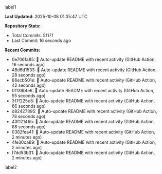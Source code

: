 
label1 
<!-- ACTIVITY_START -->
**Last Updated:** 2025-10-08 01:35:47 UTC

**Repository Stats:**
- Total Commits: 51171
- Last Commit: 16 seconds ago

**Recent Commits:**
- 0e706fa85: 🤖 Auto-update README with recent activity (GitHub Action, 16 seconds ago)
- 48d6d1533: 🤖 Auto-update README with recent activity (GitHub Action, 28 seconds ago)
- 86ecb501e: 🤖 Auto-update README with recent activity (GitHub Action, 42 seconds ago)
- 01136bfe6: 🤖 Auto-update README with recent activity (GitHub Action, 55 seconds ago)
- 3f7f225e8: 🤖 Auto-update README with recent activity (GitHub Action, 66 seconds ago)
- d82427395: 🤖 Auto-update README with recent activity (GitHub Action, 78 seconds ago)
- 43f12146b: 🤖 Auto-update README with recent activity (GitHub Action, 88 seconds ago)
- 0382fea41: 🤖 Auto-update README with recent activity (GitHub Action, 2 minutes ago)
- 4fe30ca89: 🤖 Auto-update README with recent activity (GitHub Action, 2 minutes ago)
- f7dd53b31: 🤖 Auto-update README with recent activity (GitHub Action, 2 minutes ago)
<!-- ACTIVITY_END -->

label2
